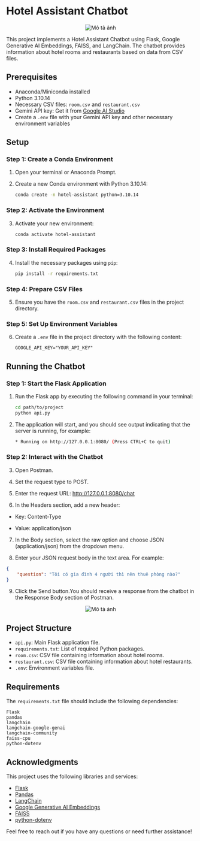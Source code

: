 # Hotel Assistant Chatbot
<p align="center">
  <img src="https://github.com/FOX2920/hotel_chatbot/assets/91709267/9a104692-1a68-44d4-a52c-e971f906d3c2" alt="Mô tả ảnh">
</p>


This project implements a Hotel Assistant Chatbot using Flask, Google Generative AI Embeddings, FAISS, and LangChain. The chatbot provides information about hotel rooms and restaurants based on data from CSV files.

## Prerequisites

- Anaconda/Miniconda installed
- Python 3.10.14
- Necessary CSV files: `room.csv` and `restaurant.csv`
- Gemini API key: Get it from [Google AI Studio](https://ai.google.dev/tutorials/setup?hl=tr)
- Create a `.env` file with your Gemini API key and other necessary environment variables

## Setup

### Step 1: Create a Conda Environment

1. Open your terminal or Anaconda Prompt.
2. Create a new Conda environment with Python 3.10.14:

   ```sh
   conda create -n hotel-assistant python=3.10.14
   ```

### Step 2: Activate the Environment

3. Activate your new environment:

   ```sh
   conda activate hotel-assistant
   ```

### Step 3: Install Required Packages

4. Install the necessary packages using `pip`:

   ```sh
   pip install -r requirements.txt
   ```

### Step 4: Prepare CSV Files

5. Ensure you have the `room.csv` and `restaurant.csv` files in the project directory.

### Step 5: Set Up Environment Variables

6. Create a `.env` file in the project directory with the following content:

   ```dotenv
   GOOGLE_API_KEY="YOUR_API_KEY"
   ```

## Running the Chatbot

### Step 1: Start the Flask Application

1. Run the Flask app by executing the following command in your terminal:

   ```sh
   cd path/to/project
   python api.py
   ```

2. The application will start, and you should see output indicating that the server is running, for example:

   ```sh
   * Running on http://127.0.0.1:8080/ (Press CTRL+C to quit)
   ```

### Step 2: Interact with the Chatbot

3. Open Postman.

4. Set the request type to POST.

5. Enter the request URL: http://127.0.0.1:8080/chat

6. In the Headers section, add a new header:

+ Key: Content-Type

+ Value: application/json

7. In the Body section, select the raw option and choose JSON (application/json) from the dropdown menu.

8. Enter your JSON request body in the text area. For example:

```json
{
    "question": "Tôi có gia đình 4 người thì nên thuê phòng nào?"
}
```
9. Click the Send button.You should receive a response from the chatbot in the Response Body section of Postman.
 
<p align="center">
  <img src="https://github.com/FOX2920/hotel_chatbot/assets/91709267/202adf07-f7ae-49c2-8488-2389c5a82f45" alt="Mô tả ảnh">
</p>

## Project Structure

- `api.py`: Main Flask application file.
- `requirements.txt`: List of required Python packages.
- `room.csv`: CSV file containing information about hotel rooms.
- `restaurant.csv`: CSV file containing information about hotel restaurants.
- `.env`: Environment variables file.

## Requirements

The `requirements.txt` file should include the following dependencies:

```text
Flask
pandas
langchain
langchain-google-genai
langchain-community
faiss-cpu
python-dotenv
```

## Acknowledgments

This project uses the following libraries and services:

- [Flask](https://flask.palletsprojects.com/)
- [Pandas](https://pandas.pydata.org/)
- [LangChain](https://github.com/hwchase17/langchain)
- [Google Generative AI Embeddings](https://github.com/langchain-ai/langchain)
- [FAISS](https://github.com/facebookresearch/faiss)
- [python-dotenv](https://github.com/theskumar/python-dotenv)

Feel free to reach out if you have any questions or need further assistance!
